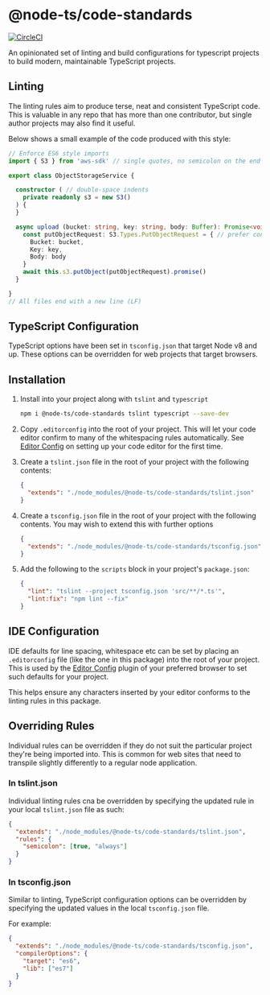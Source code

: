 # @node-ts/code-standards

[![CircleCI](https://circleci.com/gh/node-ts/code-standards/tree/master.svg?style=svg)](https://circleci.com/gh/node-ts/code-standards/tree/master)

An opinionated set of linting and build configurations for typescript projects to build modern, maintainable TypeScript projects. 

## Linting

The linting rules aim to produce terse, neat and consistent TypeScript code. This is valuable in any repo that has more than one contributor, but single author projects may also find it useful.

Below shows a small example of the code produced with this style:

```typescript
// Enforce ES6 style imports
import { S3 } from 'aws-sdk' // single quotes, no semicolon on the end of lines

export class ObjectStorageService {

  constructor ( // double-space indents
    private readonly s3 = new S3()
  ) {
  }

  async upload (bucket: string, key: string, body: Buffer): Promise<void> { // enforce complete method signature
    const putObjectRequest: S3.Types.PutObjectRequest = { // prefer const
      Bucket: bucket,
      Key: key,
      Body: body
    }
    await this.s3.putObject(putObjectRequest).promise()
  }

}
// All files end with a new line (LF)
```

## TypeScript Configuration

TypeScript options have been set in `tsconfig.json` that target Node v8 and up. These options can be overridden for web projects that target browsers.

## Installation

1. Install into your project along with `tslint` and `typescript`

    ```sh
    npm i @node-ts/code-standards tslint typescript --save-dev
    ```

2. Copy `.editorconfig` into the root of your project. This will let your code editor confirm to many of the whitespacing rules automatically. See [Editor Config](https://editorconfig.org/) on setting up your code editor for the first time.

3. Create a `tslint.json` file in the root of your project with the following contents:

    ```json
    {
      "extends": "./node_modules/@node-ts/code-standards/tslint.json"
    }
    ```

4. Create a `tsconfig.json` file in the root of your project with the following contents. You may wish to extend this with further options

    ```json
    {
      "extends": "./node_modules/@node-ts/code-standards/tsconfig.json"
    }
    ```

5. Add the following to the `scripts` block in your project's `package.json`:

    ```json
    {
      "lint": "tslint --project tsconfig.json 'src/**/*.ts'",
      "lint:fix": "npm lint --fix"
    }
    ```

## IDE Configuration

IDE defaults for line spacing, whitespace etc can be set by placing an `.editorconfig` file (like the one in this package) into the root of your project. This is used by the [Editor Config](https://editorconfig.org/) plugin of your preferred browser to set such defaults for your project. 

This helps ensure any characters inserted by your editor conforms to the linting rules in this package.

## Overriding Rules

Individual rules can be overridden if they do not suit the particular project they're being imported into. This is common for web sites that need to transpile slightly differently to a regular node application.

### In tslint.json

Individual linting rules cna be overridden by specifying the updated rule in your local `tslint.json` file as such:

```json
{
  "extends": "./node_modules/@node-ts/code-standards/tslint.json",
  "rules": {
    "semicolon": [true, "always"]
  }
}
```

### In tsconfig.json

Similar to linting, TypeScript configuration options can be overridden by specifying the updated values in the local `tsconfig.json` file.

For example:

```json
{
  "extends": "./node_modules/@node-ts/code-standards/tsconfig.json",
  "compilerOptions": {
    "target": "es6",
    "lib": ["es7"]
  }
}
```
